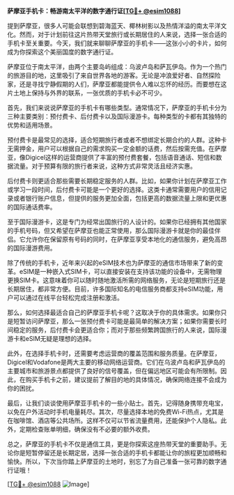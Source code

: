 **萨摩亚手机卡：畅游南太平洋的数字通行证[[TG💪+ @esim1088](https://t.me/s/esim1088)]**

提到萨摩亚，很多人可能会联想到碧海蓝天、椰林树影以及热情洋溢的南太平洋文化。然而，对于计划前往这片热带天堂旅行或长期居住的人来说，选择一张合适的手机卡至关重要。今天，我们就来聊聊萨摩亚的手机卡——这张小小的卡片，如何成为你探索这个美丽国度的数字通行证。

萨摩亚位于南太平洋，由两个主要岛屿组成：乌波卢岛和萨瓦伊岛。作为一个热门的旅游目的地，这里吸引了来自世界各地的游客。无论是冲浪爱好者、自然探险家，还是寻找宁静假期的人们，萨摩亚都能提供令人难以忘怀的经历。而要想在这片土地上保持与外界的联系，一张优质的手机卡必不可少。

首先，我们来说说萨摩亚的手机卡有哪些类型。通常情况下，萨摩亚的手机卡分为三种主要类别：预付费卡、后付费卡以及国际漫游卡。每种类型的卡都有其独特的优势和适用场景。

预付费卡是最常见的选择，适合短期旅行者或者不想绑定长期合约的人群。这种卡无需押金，用户可以根据自己的需求购买一定金额的话费，然后按需充值。在萨摩亚，像Digicel这样的运营商提供了丰富的预付费套餐，包括语音通话、短信和数据流量。对于预算有限的旅行者来说，这种方式非常灵活且经济实惠。

后付费卡则更适合那些需要长期稳定服务的人群。比如，如果你计划在萨摩亚工作或学习一段时间，后付费卡可能是一个更好的选择。这类卡通常需要用户的信用记录或者银行账户信息，但提供的服务更加全面，包括更高的数据流量上限和更优惠的国际通话费率。

至于国际漫游卡，这是专门为经常出国旅行的人设计的。如果你已经拥有其他国家的手机号码，但又希望在萨摩亚也能正常使用，那么国际漫游卡就是你的最佳伴侣。它允许你在保留原有号码的同时，在萨摩亚享受本地化的通信服务，避免高昂的国际漫游费用。

除了传统的手机卡，近年来兴起的eSIM技术也为萨摩亚的通信市场带来了新的变革。eSIM是一种嵌入式SIM卡，可以直接安装在支持该功能的设备中，无需物理更换SIM卡。这意味着你可以随时随地激活所需的网络服务，无论是短期旅行还是长期居住，都非常方便。目前，许多国际知名的电信服务商都支持eSIM功能，用户可以通过在线平台轻松完成注册和激活。

那么，如何选择最适合自己的萨摩亚手机卡呢？这取决于你的具体需求。如果你只是短暂访问萨摩亚，那么一张预付费卡可能是最简单的解决方案；如果你需要长时间稳定的服务，后付费卡会更适合你；而对于那些频繁跨国旅行的人来说，国际漫游卡和eSIM无疑是理想的选择。

此外，在选择手机卡时，还需要考虑运营商的覆盖范围和服务质量。在萨摩亚，Digicel和Vodafone是两大主要的移动网络运营商。它们在乌波卢岛和萨瓦伊岛的主要城市和旅游景点都提供了良好的信号覆盖，但在偏远地区可能会有所限制。因此，在购买手机卡之前，建议提前了解目的地的具体情况，确保网络连接不会成为你的困扰。

最后，让我们谈谈使用萨摩亚手机卡的一些小贴士。首先，记得随身携带充电宝，以免在户外活动时手机电量耗尽。其次，尽量选择本地的免费Wi-Fi热点，尤其是在咖啡馆、酒店等公共场所。这样不仅可以节省流量费用，还能保护个人隐私。此外，定期检查账单明细，确保没有不必要的额外收费。

总之，萨摩亚的手机卡不仅是通信工具，更是你探索这座热带天堂的重要助手。无论你是短暂停留还是长期定居，选择一张合适的手机卡都能让你的旅程更加顺畅和愉快。所以，下次当你踏上萨摩亚的土地时，别忘了为自己准备一张可靠的数字通行证哦！

[[TG💪+ @esim1088](https://t.me/s/esim1088) ![Image](https://i.postimg.cc/4NQfJmqS/Snipaste-2025-05-13-00-14-12.png)]